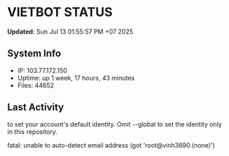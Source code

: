 # VIETBOT STATUS
**Updated**: Sun Jul 13 01:55:57 PM +07 2025

## System Info
- IP: 103.77.172.150
- Uptime: up 1 week, 17 hours, 43 minutes
- Files: 44652

## Last Activity

to set your account's default identity.
Omit --global to set the identity only in this repository.

fatal: unable to auto-detect email address (got 'root@vinh3690.(none)')
